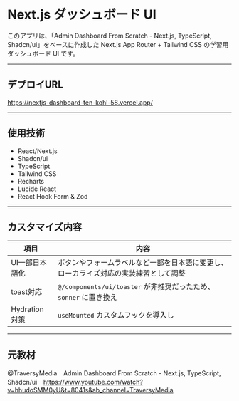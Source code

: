 # Next.js ダッシュボード UI

このアプリは、「Admin Dashboard From Scratch - Next.js, TypeScript, Shadcn/ui」をベースに作成した Next.js App Router + Tailwind CSS の学習用ダッシュボード UI です。

---

## デプロイURL

https://nextjs-dashboard-ten-kohl-58.vercel.app/

---

## 使用技術

- React/Next.js
- Shadcn/ui
- TypeScript
- Tailwind CSS
- Recharts
- Lucide React
- React Hook Form & Zod

---

## カスタマイズ内容

| 項目 | 内容 |
|------|------|
| UI一部日本語化 | ボタンやフォームラベルなど一部を日本語に変更し、ローカライズ対応の実装練習として調整 |
| toast対応 | `@/components/ui/toaster` が非推奨だったため、`sonner` に置き換え |
| Hydration対策 | `useMounted` カスタムフックを導入し|

---

## 元教材

@TraversyMedia　Admin Dashboard From Scratch - Next.js, TypeScript, Shadcn/ui　https://www.youtube.com/watch?v=hhudoSMM0yU&t=8041s&ab_channel=TraversyMedia
